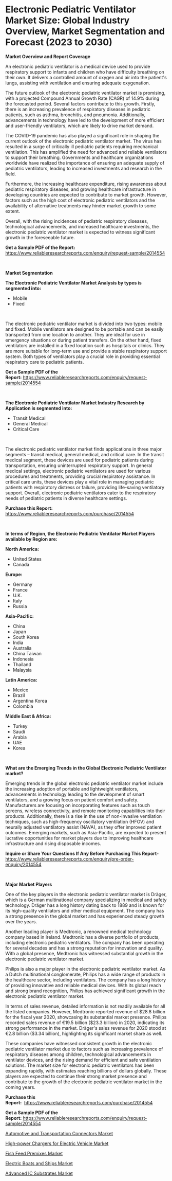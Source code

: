 <p><h1>Electronic Pediatric Ventilator Market Size: Global Industry Overview, Market Segmentation and Forecast (2023 to 2030)</h1></p><p><strong>Market Overview and Report Coverage</strong></p>
<p><p>An electronic pediatric ventilator is a medical device used to provide respiratory support to infants and children who have difficulty breathing on their own. It delivers a controlled amount of oxygen and air into the patient's lungs, assisting with ventilation and ensuring adequate oxygenation.</p><p>The future outlook of the electronic pediatric ventilator market is promising, with a projected Compound Annual Growth Rate (CAGR) of 14.9% during the forecasted period. Several factors contribute to this growth. Firstly, there is an increasing prevalence of respiratory diseases in pediatric patients, such as asthma, bronchitis, and pneumonia. Additionally, advancements in technology have led to the development of more efficient and user-friendly ventilators, which are likely to drive market demand.</p><p>The COVID-19 pandemic has also played a significant role in shaping the current outlook of the electronic pediatric ventilator market. The virus has resulted in a surge of critically ill pediatric patients requiring mechanical ventilation. This has amplified the need for advanced and reliable ventilators to support their breathing. Governments and healthcare organizations worldwide have realized the importance of ensuring an adequate supply of pediatric ventilators, leading to increased investments and research in the field.</p><p>Furthermore, the increasing healthcare expenditure, rising awareness about pediatric respiratory diseases, and growing healthcare infrastructure in developing countries are expected to contribute to market growth. However, factors such as the high cost of electronic pediatric ventilators and the availability of alternative treatments may hinder market growth to some extent.</p><p>Overall, with the rising incidences of pediatric respiratory diseases, technological advancements, and increased healthcare investments, the electronic pediatric ventilator market is expected to witness significant growth in the foreseeable future.</p></p>
<p><strong>Get a Sample PDF of the Report:</strong> <a href="https://www.reliableresearchreports.com/enquiry/request-sample/2014554">https://www.reliableresearchreports.com/enquiry/request-sample/2014554</a></p>
<p>&nbsp;</p>
<p><strong>Market Segmentation</strong></p>
<p><strong>The Electronic Pediatric Ventilator Market Analysis by types is segmented into:</strong></p>
<p><ul><li>Mobile</li><li>Fixed</li></ul></p>
<p>&nbsp;</p>
<p><p>The electronic pediatric ventilator market is divided into two types: mobile and fixed. Mobile ventilators are designed to be portable and can be easily transported from one location to another. They are ideal for use in emergency situations or during patient transfers. On the other hand, fixed ventilators are installed in a fixed location such as hospitals or clinics. They are more suitable for long-term use and provide a stable respiratory support system. Both types of ventilators play a crucial role in providing essential respiratory care to pediatric patients.</p></p>
<p><strong>Get a Sample PDF of the Report:</strong>&nbsp;<a href="https://www.reliableresearchreports.com/enquiry/request-sample/2014554">https://www.reliableresearchreports.com/enquiry/request-sample/2014554</a></p>
<p>&nbsp;</p>
<p><strong>The Electronic Pediatric Ventilator Market Industry Research by Application is segmented into:</strong></p>
<p><ul><li>Transit Medical</li><li>General Medical</li><li>Critical Care</li></ul></p>
<p>&nbsp;</p>
<p><p>The electronic pediatric ventilator market finds applications in three major segments – transit medical, general medical, and critical care. In the transit medical segment, these devices are used for pediatric patients during transportation, ensuring uninterrupted respiratory support. In general medical settings, electronic pediatric ventilators are used for various procedures and treatments, providing crucial respiratory assistance. In critical care units, these devices play a vital role in managing pediatric patients with respiratory distress or failure, providing life-saving ventilatory support. Overall, electronic pediatric ventilators cater to the respiratory needs of pediatric patients in diverse healthcare settings.</p></p>
<p><strong>Purchase this Report:</strong>&nbsp; <a href="https://www.reliableresearchreports.com/purchase/2014554">https://www.reliableresearchreports.com/purchase/2014554</a></p>
<p>&nbsp;</p>
<p><strong>In terms of Region, the Electronic Pediatric Ventilator Market Players available by Region are:</strong></p>
<p>
    <p> <strong> North America: </strong>
        <ul>
            <li>United States</li>
            <li>Canada</li>
        </ul>
        </p> 
    <p> <strong> Europe: </strong>
        <ul>
            <li>Germany</li>
            <li>France</li>
            <li>U.K.</li>
            <li>Italy</li>
            <li>Russia</li>
        </ul>
        </p> 
    <p> <strong> Asia-Pacific: </strong>
        <ul>
            <li>China</li>
            <li>Japan</li>
            <li>South Korea</li>
            <li>India</li>
            <li>Australia</li>
            <li>China Taiwan</li>
            <li>Indonesia</li>
            <li>Thailand</li>
            <li>Malaysia</li>
        </ul>
        </p> 
    <p> <strong> Latin America: </strong>
        <ul>
            <li>Mexico</li>
            <li>Brazil</li>
            <li>Argentina Korea</li>
            <li>Colombia</li>
        </ul>
        </p> 
    <p> <strong> Middle East & Africa: </strong>
        <ul>
            <li>Turkey</li>
            <li>Saudi</li>
            <li>Arabia</li>
            <li>UAE</li>
            <li>Korea</li>
        </ul>
    </p>
    </p>
<p>&nbsp;</p>
<p><strong>What are the Emerging Trends in the Global Electronic Pediatric Ventilator market?</strong></p>
<p><p>Emerging trends in the global electronic pediatric ventilator market include the increasing adoption of portable and lightweight ventilators, advancements in technology leading to the development of smart ventilators, and a growing focus on patient comfort and safety. Manufacturers are focusing on incorporating features such as touch screens, wireless connectivity, and remote monitoring capabilities into their products. Additionally, there is a rise in the use of non-invasive ventilation techniques, such as high-frequency oscillatory ventilation (HFOV) and neurally adjusted ventilatory assist (NAVA), as they offer improved patient outcomes. Emerging markets, such as Asia-Pacific, are expected to present lucrative opportunities for market players due to improving healthcare infrastructure and rising disposable incomes.</p></p>
<p><strong>Inquire or Share Your Questions If Any Before Purchasing This Report</strong>- <a href="https://www.reliableresearchreports.com/enquiry/pre-order-enquiry/2014554">https://www.reliableresearchreports.com/enquiry/pre-order-enquiry/2014554</a></p>
<p>&nbsp;</p>
<p><strong>Major Market Players</strong></p>
<p><p>One of the key players in the electronic pediatric ventilator market is Dräger, which is a German multinational company specializing in medical and safety technology. Dräger has a long history dating back to 1889 and is known for its high-quality ventilators and other medical equipment. The company has a strong presence in the global market and has experienced steady growth over the years.</p><p>Another leading player is Medtronic, a renowned medical technology company based in Ireland. Medtronic has a diverse portfolio of products, including electronic pediatric ventilators. The company has been operating for several decades and has a strong reputation for innovation and quality. With a global presence, Medtronic has witnessed substantial growth in the electronic pediatric ventilator market.</p><p>Philips is also a major player in the electronic pediatric ventilator market. As a Dutch multinational conglomerate, Philips has a wide range of products in the healthcare sector, including ventilators. The company has a long history of providing innovative and reliable medical devices. With its global reach and strong brand recognition, Philips has achieved significant growth in the electronic pediatric ventilator market.</p><p>In terms of sales revenue, detailed information is not readily available for all the listed companies. However, Medtronic reported revenue of $28.8 billion for the fiscal year 2020, showcasing its substantial market presence. Philips recorded sales revenue of €19.5 billion ($23.3 billion) in 2020, indicating its strong performance in the market. Dräger's sales revenue for 2020 stood at €2.8 billion ($3.34 billion), highlighting its significant market share as well.</p><p>These companies have witnessed consistent growth in the electronic pediatric ventilator market due to factors such as increasing prevalence of respiratory diseases among children, technological advancements in ventilator devices, and the rising demand for efficient and safe ventilation solutions. The market size for electronic pediatric ventilators has been expanding rapidly, with estimates reaching billions of dollars globally. These players are expected to continue their strong market presence and contribute to the growth of the electronic pediatric ventilator market in the coming years.</p></p>
<p><strong>Purchase this Report:</strong>&nbsp;&nbsp;<a href="https://www.reliableresearchreports.com/purchase/2014554">https://www.reliableresearchreports.com/purchase/2014554</a></p>
<p></p>
<p><strong>Get a Sample PDF of the Report:</strong>&nbsp;<a href="https://www.reliableresearchreports.com/enquiry/request-sample/2014554">https://www.reliableresearchreports.com/enquiry/request-sample/2014554</a></p>
<p><p><a href="https://medium.com/@zolajenkins1966/automotive-and-transportation-connectors-market-trends-forecast-and-competitive-analysis-to-2030-d2c0663b7f21">Automotive and Transportation Connectors Market</a></p><p><a href="https://medium.com/@myrtleebert1913/high-power-chargers-for-electric-vehicle-market-analysis-and-sze-forecasted-for-period-from-2023-to-c9eb4eb36869">High-power Chargers for Electric Vehicle Market</a></p><p><a href="https://medium.com/@caylawisoky8698/fish-feed-premixes-market-size-market-outlook-and-market-forecast-2023-to-2030-94d5f5fe4e1d">Fish Feed Premixes Market</a></p><p><a href="https://medium.com/@darianswift1922/electric-boats-and-ships-market-report-reveals-the-latest-trends-and-growth-opportunities-of-this-9e50f49548f2">Electric Boats and Ships Market</a></p><p><a href="https://medium.com/@abbieparker1964/advanced-ic-substrates-market-research-report-its-history-and-forecast-2023-to-2030-3ec0daee15ca">Advanced IC Substrates Market</a></p></p>